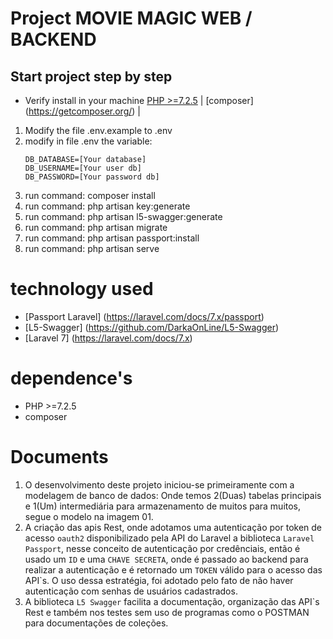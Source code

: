 # Project MOVIE MAGIC WEB / BACKEND
## Start project step by step
 * Verify install in your machine
    [PHP >=7.2.5](https://www.php.net/downloads.php) | [composer] (https://getcomposer.org/) |

 1. Modify the file .env.example to .env
 2. modify in file .env the variable: 
    ```
    DB_DATABASE=[Your database]
    DB_USERNAME=[Your user db]
    DB_PASSWORD=[Your password db] 
    ```   
 3. run command: composer install
 4. run command: php artisan key:generate 
 6. run command: php artisan l5-swagger:generate    
 6. run command: php artisan migrate
 7. run command: php artisan passport:install
 8. run command: php artisan serve

# technology used
 - [Passport Laravel]
   (https://laravel.com/docs/7.x/passport)
 - [L5-Swagger]
   (https://github.com/DarkaOnLine/L5-Swagger)
 - [Laravel 7] 
   (https://laravel.com/docs/7.x)
# dependence's
 - PHP >=7.2.5
 - composer 

 # Documents
1. O desenvolvimento deste projeto iniciou-se primeiramente com a modelagem de banco de dados:
Onde temos 2(Duas) tabelas principais e 1(Um) intermediária para armazenamento de muitos para muitos, segue o modelo na imagem 01.
2. A criação das apis Rest, onde adotamos uma autenticação por token de acesso `oauth2` disponibilizado pela API do Laravel a biblioteca `Laravel Passport`, nesse conceito de autenticação por credênciais, então é usado um `ID` e uma `CHAVE SECRETA`, onde é passado ao backend para realizar a autenticação e é retornado um `TOKEN` válido para o acesso das API`s.
O uso dessa estratégia, foi adotado pelo fato de não haver autenticação com senhas de usuários cadastrados.
3. A biblioteca  `L5 Swagger` facilita a documentação, organização das API`s Rest e também nos testes sem uso de programas como o POSTMAN para documentações de coleções.


